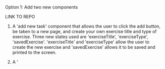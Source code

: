 Option 1: Add two new components

LINK TO REPO

1. A 'add new task' component that allows the user to click the add button, be taken to a new page, and create your own exercise title and type of exercise. 
    Three new states used are 'exerciseTitle', 'exerciseType', 'savedExercise'. 'exerciseTitle' and 'exerciseType' allow the user to create the new exercise and 'savedExercise' allows it to be saved and printed to the screen.

2. A '